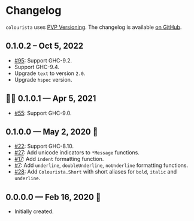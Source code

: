 # Changelog

`colourista` uses [PVP Versioning][1].
The changelog is available [on GitHub][2].

## 0.1.0.2 – Oct 5, 2022

* [#95](https://github.com/kowainik/colourista/issues/95):
  Support GHC-9.2.
* Support GHC-9.4.
* Upgrade `text` to version `2.0`.
* Upgrade `hspec` version.

## 🐰🥚 0.1.0.1 — Apr 5, 2021

* [#55](https://github.com/kowainik/colourista/issues/55):
  Support GHC-9.0.

## 0.1.0.0 — May 2, 2020 🌈

* [#22](https://github.com/kowainik/colourista/issues/22):
  Support GHC-8.10.
* [#27](https://github.com/kowainik/colourista/issues/27):
  Add unicode indicators to `*Message` functions.
* [#17](https://github.com/kowainik/colourista/issues/17):
  Add `indent` formatting function.
* [#7](https://github.com/kowainik/colourista/issues/7):
  Add `underline`, `doubleUnderline`, `noUnderline` formatting functions.
* [#28](https://github.com/kowainik/colourista/issues/28):
  Add `Colourista.Short` with short aliases for `bold`, `italic` and
  `underline`.

## 0.0.0.0 — Feb 16, 2020 🌈

* Initially created.

[1]: https://pvp.haskell.org
[2]: https://github.com/kowainik/colourista/releases
